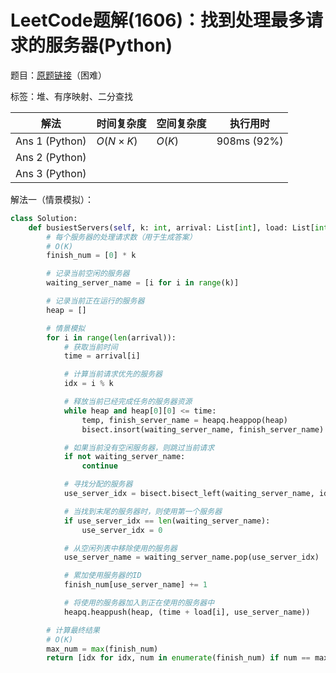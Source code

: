 # LeetCode题解(1606)：找到处理最多请求的服务器(Python)

题目：[原题链接](https://leetcode-cn.com/problems/find-servers-that-handled-most-number-of-requests/)（困难）

标签：堆、有序映射、二分查找

| 解法           | 时间复杂度 | 空间复杂度 | 执行用时    |
| -------------- | ---------- | ---------- | ----------- |
| Ans 1 (Python) | $O(N×K)$   | $O(K)$     | 908ms (92%) |
| Ans 2 (Python) |            |            |             |
| Ans 3 (Python) |            |            |             |

解法一（情景模拟）：

```python
class Solution:
    def busiestServers(self, k: int, arrival: List[int], load: List[int]) -> List[int]:
        # 每个服务器的处理请求数（用于生成答案）
        # O(K)
        finish_num = [0] * k

        # 记录当前空闲的服务器
        waiting_server_name = [i for i in range(k)]

        # 记录当前正在运行的服务器
        heap = []

        # 情景模拟
        for i in range(len(arrival)):
            # 获取当前时间
            time = arrival[i]

            # 计算当前请求优先的服务器
            idx = i % k

            # 释放当前已经完成任务的服务器资源
            while heap and heap[0][0] <= time:
                temp, finish_server_name = heapq.heappop(heap)
                bisect.insort(waiting_server_name, finish_server_name)

            # 如果当前没有空闲服务器，则跳过当前请求
            if not waiting_server_name:
                continue

            # 寻找分配的服务器
            use_server_idx = bisect.bisect_left(waiting_server_name, idx)

            # 当找到末尾的服务器时，则使用第一个服务器
            if use_server_idx == len(waiting_server_name):
                use_server_idx = 0

            # 从空闲列表中移除使用的服务器
            use_server_name = waiting_server_name.pop(use_server_idx)

            # 累加使用服务器的ID
            finish_num[use_server_name] += 1

            # 将使用的服务器加入到正在使用的服务器中
            heapq.heappush(heap, (time + load[i], use_server_name))

        # 计算最终结果
        # O(K)
        max_num = max(finish_num)
        return [idx for idx, num in enumerate(finish_num) if num == max_num]
```